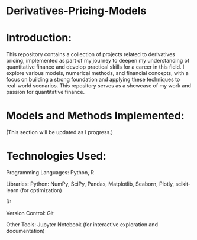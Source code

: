 # Derivatives-Pricing-Models

# Introduction:

This repository contains a collection of projects related to derivatives pricing, implemented as part of my journey to deepen my understanding of quantitative finance and develop practical skills for a career in this field. I explore various models, numerical methods, and financial concepts, with a focus on building a strong foundation and applying these techniques to real-world scenarios. This repository serves as a showcase of my work and passion for quantitative finance.

 # Models and Methods Implemented:

(This section will be updated as I progress.)

# Technologies Used:

Programming Languages: Python, R

Libraries:
Python: NumPy, SciPy, Pandas, Matplotlib, Seaborn, Plotly, scikit-learn (for optimization)

R: 

Version Control: Git

Other Tools: Jupyter Notebook (for interactive exploration and documentation)
